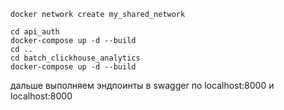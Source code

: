 ```
docker network create my_shared_network
```
```
cd api_auth
docker-compose up -d --build 
cd ..
cd batch_clickhouse_analytics
docker-compose up -d --build 
```

дальше выполняем эндпоинты в swagger по localhost:8000 и localhost:8000
